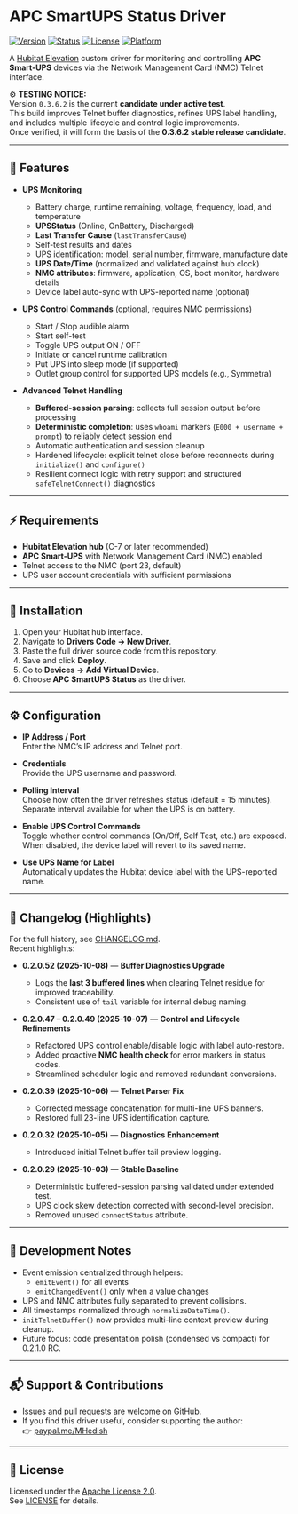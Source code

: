 # APC SmartUPS Status Driver

[![Version](https://img.shields.io/badge/version-0.3.6.2-blue.svg)](./CHANGELOG.md)
[![Status](https://img.shields.io/badge/release-IN%20TEST-yellow.svg)](./CHANGELOG.md)
[![License](https://img.shields.io/badge/license-Apache%202.0-green.svg)](./LICENSE)
[![Platform](https://img.shields.io/badge/platform-Hubitat-lightgrey.svg)](https://hubitat.com/)

A [Hubitat Elevation](https://hubitat.com/) custom driver for monitoring and controlling **APC Smart-UPS** devices via the Network Management Card (NMC) Telnet interface.

⚙️ **TESTING NOTICE:**  
Version `0.3.6.2` is the current **candidate under active test**.  
This build improves Telnet buffer diagnostics, refines UPS label handling, and includes multiple lifecycle and control logic improvements.  
Once verified, it will form the basis of the **0.3.6.2 stable release candidate**.

---

## 📌 Features

- **UPS Monitoring**
  - Battery charge, runtime remaining, voltage, frequency, load, and temperature
  - **UPSStatus** (Online, OnBattery, Discharged)
  - **Last Transfer Cause** (`lastTransferCause`)
  - Self-test results and dates
  - UPS identification: model, serial number, firmware, manufacture date
  - **UPS Date/Time** (normalized and validated against hub clock)
  - **NMC attributes**: firmware, application, OS, boot monitor, hardware details
  - Device label auto-sync with UPS-reported name (optional)

- **UPS Control Commands** (optional, requires NMC permissions)
  - Start / Stop audible alarm
  - Start self-test
  - Toggle UPS output ON / OFF
  - Initiate or cancel runtime calibration
  - Put UPS into sleep mode (if supported)
  - Outlet group control for supported UPS models (e.g., Symmetra)

- **Advanced Telnet Handling**
  - **Buffered-session parsing**: collects full session output before processing  
  - **Deterministic completion**: uses `whoami` markers (`E000 + username + prompt`) to reliably detect session end  
  - Automatic authentication and session cleanup  
  - Hardened lifecycle: explicit telnet close before reconnects during `initialize()` and `configure()`  
  - Resilient connect logic with retry support and structured `safeTelnetConnect()` diagnostics  

---

## ⚡ Requirements

- **Hubitat Elevation hub** (C-7 or later recommended)  
- **APC Smart-UPS** with Network Management Card (NMC) enabled  
- Telnet access to the NMC (port 23, default)  
- UPS user account credentials with sufficient permissions  

---

## 🔧 Installation

1. Open your Hubitat hub interface.  
2. Navigate to **Drivers Code → New Driver**.  
3. Paste the full driver source code from this repository.  
4. Save and click **Deploy**.  
5. Go to **Devices → Add Virtual Device**.  
6. Choose **APC SmartUPS Status** as the driver.  

---

## ⚙️ Configuration

- **IP Address / Port**  
  Enter the NMC’s IP address and Telnet port.  

- **Credentials**  
  Provide the UPS username and password.  

- **Polling Interval**  
  Choose how often the driver refreshes status (default = 15 minutes).  
  Separate interval available for when the UPS is on battery.  

- **Enable UPS Control Commands**  
  Toggle whether control commands (On/Off, Self Test, etc.) are exposed.  
  When disabled, the device label will revert to its saved name.  

- **Use UPS Name for Label**  
  Automatically updates the Hubitat device label with the UPS-reported name.  

---

## 📜 Changelog (Highlights)

For the full history, see [CHANGELOG.md](./CHANGELOG.md).  
Recent highlights:

- **0.2.0.52 (2025-10-08)** — **Buffer Diagnostics Upgrade**  
  - Logs the **last 3 buffered lines** when clearing Telnet residue for improved traceability.  
  - Consistent use of `tail` variable for internal debug naming.  

- **0.2.0.47 – 0.2.0.49 (2025-10-07)** — **Control and Lifecycle Refinements**  
  - Refactored UPS control enable/disable logic with label auto-restore.  
  - Added proactive **NMC health check** for error markers in status codes.  
  - Streamlined scheduler logic and removed redundant conversions.  

- **0.2.0.39 (2025-10-06)** — **Telnet Parser Fix**  
  - Corrected message concatenation for multi-line UPS banners.  
  - Restored full 23-line UPS identification capture.  

- **0.2.0.32 (2025-10-05)** — **Diagnostics Enhancement**  
  - Introduced initial Telnet buffer tail preview logging.  

- **0.2.0.29 (2025-10-03)** — **Stable Baseline**  
  - Deterministic buffered-session parsing validated under extended test.  
  - UPS clock skew detection corrected with second-level precision.  
  - Removed unused `connectStatus` attribute.  

---

## 🧪 Development Notes

- Event emission centralized through helpers:  
  - `emitEvent()` for all events  
  - `emitChangedEvent()` only when a value changes  
- UPS and NMC attributes fully separated to prevent collisions.  
- All timestamps normalized through `normalizeDateTime()`.  
- `initTelnetBuffer()` now provides multi-line context preview during cleanup.  
- Future focus: code presentation polish (condensed vs compact) for 0.2.1.0 RC.  

---

## 📬 Support & Contributions

- Issues and pull requests are welcome on GitHub.  
- If you find this driver useful, consider supporting the author:  
  👉 [paypal.me/MHedish](https://paypal.me/MHedish)  

---

## 📄 License

Licensed under the [Apache License 2.0](https://www.apache.org/licenses/LICENSE-2.0).  
See [LICENSE](./LICENSE) for details.
